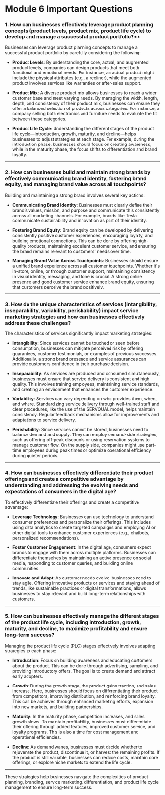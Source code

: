 # Module 6 Important Questions

### 1. How can businesses effectively leverage product planning concepts (product levels, product mix, product life cycle) to develop and manage a successful product portfolio?**

Businesses can leverage product planning concepts to manage a successful product portfolio by carefully considering the following:

- **Product Levels**: By understanding the core, actual, and augmented product levels, companies can design products that meet both functional and emotional needs. For instance, an actual product might include the physical attributes (e.g., a recliner), while the augmented product involves services like warranties or after-sales support.
  
- **Product Mix**: A diverse product mix allows businesses to reach a wider customer base and meet varying needs. By managing the width, length, depth, and consistency of their product mix, businesses can ensure they offer a balanced selection of products across categories. For instance, a company selling both electronics and furniture needs to evaluate the fit between these categories.

- **Product Life Cycle**: Understanding the different stages of the product life cycle—introduction, growth, maturity, and decline—helps businesses to adjust strategies at each stage. For example, during the introduction phase, businesses should focus on creating awareness, while in the maturity phase, the focus shifts to differentiation and brand loyalty.

---

### 2. **How can businesses build and maintain strong brands by effectively communicating brand identity, fostering brand equity, and managing brand value across all touchpoints?**

Building and maintaining a strong brand involves several key actions:

- **Communicating Brand Identity**: Businesses must clearly define their brand’s values, mission, and purpose and communicate this consistently across all marketing channels. For example, brands like Tesla communicate sustainability and innovation as part of their identity.

- **Fostering Brand Equity**: Brand equity can be developed by delivering consistently positive customer experiences, encouraging loyalty, and building emotional connections. This can be done by offering high-quality products, maintaining excellent customer service, and ensuring the brand remains relevant to customers' needs over time.

- **Managing Brand Value Across Touchpoints**: Businesses should ensure a unified brand experience across all customer touchpoints. Whether it's in-store, online, or through customer support, maintaining consistency in visual identity, messaging, and tone is crucial. A strong online presence and good customer service enhance brand equity, ensuring that customers perceive the brand positively.

---

### 3. **How do the unique characteristics of services (intangibility, inseparability, variability, perishability) impact service marketing strategies and how can businesses effectively address these challenges?**

The characteristics of services significantly impact marketing strategies:

- **Intangibility**: Since services cannot be touched or seen before consumption, businesses can mitigate perceived risk by offering guarantees, customer testimonials, or examples of previous successes. Additionally, a strong brand presence and service assurances can provide customers confidence in their purchase decision.

- **Inseparability**: As services are produced and consumed simultaneously, businesses must ensure that service delivery is consistent and high quality. This involves training employees, maintaining service standards, and creating an environment that enhances the customer experience.

- **Variability**: Services can vary depending on who provides them, when, and where. Standardizing service delivery through well-trained staff and clear procedures, like the use of the SERVQUAL model, helps maintain consistency. Regular feedback mechanisms allow for improvements and adaptations to service delivery.

- **Perishability**: Since services cannot be stored, businesses need to balance demand and supply. They can employ demand-side strategies, such as offering off-peak discounts or using reservation systems to manage customer flow. On the supply side, companies might use part-time employees during peak times or optimize operational efficiency during quieter periods.

---

### 4. **How can businesses effectively differentiate their product offerings and create a competitive advantage by understanding and addressing the evolving needs and expectations of consumers in the digital age?**

To effectively differentiate their offerings and create a competitive advantage:

- **Leverage Technology**: Businesses can use technology to understand consumer preferences and personalize their offerings. This includes using data analytics to create targeted campaigns and employing AI or other digital tools to enhance customer experiences (e.g., chatbots, personalized recommendations).

- **Foster Customer Engagement**: In the digital age, consumers expect brands to engage with them across multiple platforms. Businesses can differentiate themselves by maintaining an active presence on social media, responding to customer queries, and building online communities.

- **Innovate and Adapt**: As customer needs evolve, businesses need to stay agile. Offering innovative products or services and staying ahead of trends, like sustainable practices or digital transformations, allows businesses to stay relevant and build long-term relationships with customers.

---

### 5. **How can businesses effectively manage the different stages of the product life cycle, including introduction, growth, maturity, and decline, to maximize profitability and ensure long-term success?**

Managing the product life cycle (PLC) stages effectively involves adapting strategies to each phase:

- **Introduction**: Focus on building awareness and educating customers about the product. This can be done through advertising, sampling, and providing introductory offers. The goal is to create demand and attract early adopters.

- **Growth**: During the growth stage, the product gains traction, and sales increase. Here, businesses should focus on differentiating their product from competitors, improving distribution, and reinforcing brand loyalty. This can be achieved through enhanced marketing efforts, expansion into new markets, and building partnerships.

- **Maturity**: In the maturity phase, competition increases, and sales growth slows. To maintain profitability, businesses must differentiate their offering through added features, improved customer service, and loyalty programs. This is also a time for cost management and operational efficiencies.

- **Decline**: As demand wanes, businesses must decide whether to rejuvenate the product, discontinue it, or harvest the remaining profits. If the product is still valuable, businesses can reduce costs, maintain core offerings, or explore niche markets to extend the life cycle.

---

These strategies help businesses navigate the complexities of product planning, branding, service marketing, differentiation, and product life cycle management to ensure long-term success.
